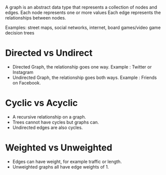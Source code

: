 A graph is an abstract data type that represents a collection of nodes and edges.
Each node represents one or more values
Each edge represents the relationships between nodes.

Examples: street maps, social networks, internet, board games/video game decision trees

# Directed vs Undirect
- Directed Graph, the relationship goes one way. Example : Twitter or Instagram
- Undirected Graph, the relationship goes both ways. Example : Friends on Facebook.

# Cyclic vs Acyclic
- A recursive relationship on a graph.
- Trees cannot have cycles but graphs can.
- Undirected edges are also cycles.

# Weighted vs Unweighted
- Edges can have weight, for example traffic or length.
- Unweighted graphs all have edge weights of 1.